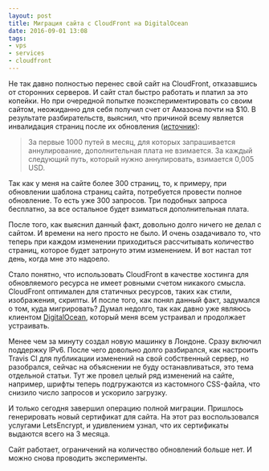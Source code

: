 ```yaml
---
layout: post
title: Миграция сайта с CloudFront на DigitalOcean
date: 2016-09-01 13:08
tags:
- vps
- services
- cloudfront
---
```

Не так давно полностью перенес свой сайт на CloudFront, отказавшись от сторонних серверов. И сайт стал быстро работать и платил за это копейки. Но при очередной попытке поэкспериментировать со своим сайтом, неожиданно для себя получил счет от Амазона почти на $10. В результате разбирательств, выяснил, что причиной всему является инвалидация страниц после их обновления ([источник](https://aws.amazon.com/ru/cloudfront/pricing/)):

> За первые 1000 путей в месяц, для которых запрашивается аннулирование, дополнительная плата не взимается. За каждый следующий путь, который нужно аннулировать, взимается 0,005 USD.

Так как у меня на сайте более 300 страниц, то, к примеру, при обновлении шаблона страниц сайта, потребуется провести полное обновление. То есть уже 300 запросов. Три подобных запроса бесплатно, за все остальное будет взиматься дополнительная плата.

После того, как выяснил данный факт, довольно долго ничего не делал с сайтом. И времени на него просто не было. И очень озадачивало то, что теперь при каждом изменении приходиться рассчитывать количество страниц, которое будет затронуто этим изменением. И вот настал тот день, когда мне это надоело.

Стало понятно, что использовать CloudFront в качестве хостинга для обновляемого ресурса не имеет ровными счетом никакого смысла. CloudFront оптимален для статичных ресурсов, таких как стили, изображения, скрипты. И после того, как понял данный факт, задумался о том, куда мигрировать? Думал недолго, так как давно уже являюсь клиентом [DigitalOcean](https://www.digitalocean.com/?refcode=c5cb9e6574a7 "DigitalOcean"), который меня всем устраивал и продолжает устраивать.

Менее чем за минуту создал новую машинку в Лондоне. Сразу включил поддержку IPv6. После чего довольно долго разбирался, как настроить Travis CI для публикации изменений на свой собственный сервер, но разобрался, сейчас на объяснении не буду останавливаться, это тема отдельной статьи. Тут же провел целый ряд изменений на сайте, например, шрифты теперь подгружаются из кастомного CSS-файла, что снизило число запросов и ускорило загрузку.

И только сегодня завершил операцию полной миграции. Пришлось генерировать новый сертификат для сайта. На этот раз воспользовался услугами LetsEncrypt, и  удивлением узнал, что их сертификаты выдаются всего на 3 месяца.

Сайт работает, ограничений на количество обновлений больше нет. И можно снова проводить эксперименты.
